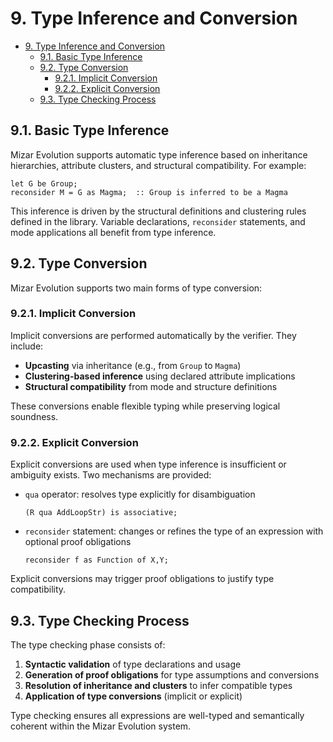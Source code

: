 # 9. Type Inference and Conversion

- [9. Type Inference and Conversion](#9-type-inference-and-conversion)
    - [9.1. Basic Type Inference](#91-basic-type-inference)
    - [9.2. Type Conversion](#92-type-conversion)
        - [9.2.1. Implicit Conversion](#921-implicit-conversion)
        - [9.2.2. Explicit Conversion](#922-explicit-conversion)
    - [9.3. Type Checking Process](#93-type-checking-process)

## 9.1. Basic Type Inference

Mizar Evolution supports automatic type inference based on inheritance hierarchies, attribute clusters, and structural compatibility. For example:

```mizar
let G be Group;
reconsider M = G as Magma;  :: Group is inferred to be a Magma
```

This inference is driven by the structural definitions and clustering rules defined in the library. Variable declarations, `reconsider` statements, and mode applications all benefit from type inference.

## 9.2. Type Conversion

Mizar Evolution supports two main forms of type conversion:

### 9.2.1. Implicit Conversion

Implicit conversions are performed automatically by the verifier. They include:

* **Upcasting** via inheritance (e.g., from `Group` to `Magma`)
* **Clustering-based inference** using declared attribute implications
* **Structural compatibility** from mode and structure definitions

These conversions enable flexible typing while preserving logical soundness.

### 9.2.2. Explicit Conversion

Explicit conversions are used when type inference is insufficient or ambiguity exists. Two mechanisms are provided:

* `qua` operator: resolves type explicitly for disambiguation

  ```mizar
  (R qua AddLoopStr) is associative;
  ```

* `reconsider` statement: changes or refines the type of an expression with optional proof obligations

  ```mizar
  reconsider f as Function of X,Y;
  ```

Explicit conversions may trigger proof obligations to justify type compatibility.

## 9.3. Type Checking Process

The type checking phase consists of:

1. **Syntactic validation** of type declarations and usage
2. **Generation of proof obligations** for type assumptions and conversions
3. **Resolution of inheritance and clusters** to infer compatible types
4. **Application of type conversions** (implicit or explicit)

Type checking ensures all expressions are well-typed and semantically coherent within the Mizar Evolution system.&#x20;
